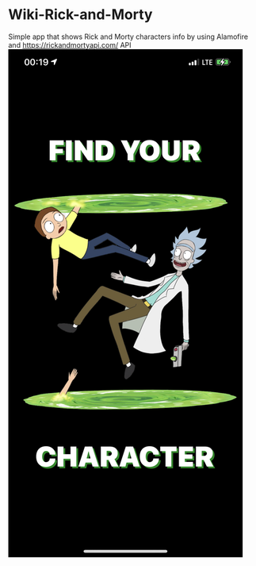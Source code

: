 # Wiki-Rick-and-Morty
Simple app that shows Rick and Morty characters info by using Alamofire and https://rickandmortyapi.com/ API
![alt text](https://github.com/holeinbrain/Wiki-Rick-and-Morty/blob/main/1.PNG?raw=true)
